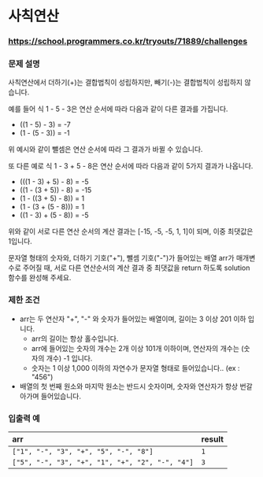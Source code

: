 # 사칙연산

### https://school.programmers.co.kr/tryouts/71889/challenges

### 문제 설명

사칙연산에서 더하기(+)는 결합법칙이 성립하지만, 빼기(-)는 결합법칙이 성립하지 않습니다.

예를 들어 식 1 - 5 - 3은 연산 순서에 따라 다음과 같이 다른 결과를 가집니다.

-   ((1 - 5) - 3) = -7
-   (1 - (5 - 3)) = -1

위 예시와 같이 뺄셈은 연산 순서에 따라 그 결과가 바뀔 수 있습니다.

또 다른 예로 식 1 - 3 + 5 - 8은 연산 순서에 따라 다음과 같이 5가지 결과가 나옵니다.

-   (((1 - 3) + 5) - 8) = -5
-   ((1 - (3 + 5)) - 8) = -15
-   (1 - ((3 + 5) - 8)) = 1
-   (1 - (3 + (5 - 8))) = 1
-   ((1 - 3) + (5 - 8)) = -5

위와 같이 서로 다른 연산 순서의 계산 결과는 [-15, -5, -5, 1, 1]이 되며, 이중 최댓값은 1입니다.

문자열 형태의 숫자와, 더하기 기호("+"), 뺄셈 기호("-")가 들어있는 배열 arr가 매개변수로 주어질 때, 서로 다른 연산순서의 계산 결과 중 최댓값을 return 하도록 solution 함수를 완성해 주세요.

### 제한 조건

-   arr는 두 연산자 "+", "-" 와 숫자가 들어있는 배열이며, 길이는 3 이상 201 이하 입니다.
    -   arr의 길이는 항상 홀수입니다.
    -   arr에 들어있는 숫자의 개수는 2개 이상 101개 이하이며, 연산자의 개수는 (숫자의 개수) -1 입니다.
    -   숫자는 1 이상 1,000 이하의 자연수가 문자열 형태로 들어있습니다.. (ex : "456")
-   배열의 첫 번째 원소와 마지막 원소는 반드시 숫자이며, 숫자와 연산자가 항상 번갈아가며 들어있습니다.

### 입출력 예

| arr                                             | result |
| :---------------------------------------------- | :----- |
| `["1", "-", "3", "+", "5", "-", "8"]`           | `1`    |
| `["5", "-", "3", "+", "1", "+", "2", "-", "4"]` | `3`    |
